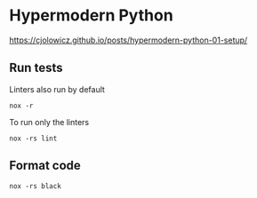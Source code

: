 # Hypermodern Python

https://cjolowicz.github.io/posts/hypermodern-python-01-setup/

## Run tests

Linters also run by default

```
nox -r
```

To run only the linters

```
nox -rs lint
```

## Format code

```
nox -rs black
```
